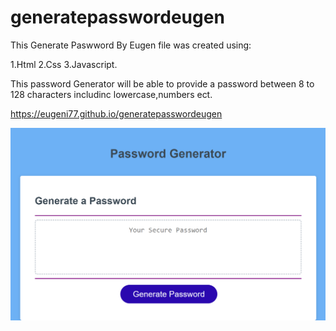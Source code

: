 # generatepasswordeugen

This Generate Paswword By Eugen file was created using:

1.Html
2.Css
3.Javascript.

This password Generator will be able to provide a password between 8 to 128 characters includinc lowercase,numbers ect.

https://eugeni77.github.io/generatepasswordeugen

![Alt text](<generator screenshot.png>)
